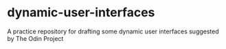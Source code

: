 # dynamic-user-interfaces
A practice repository for drafting some dynamic user interfaces suggested by The Odin Project
